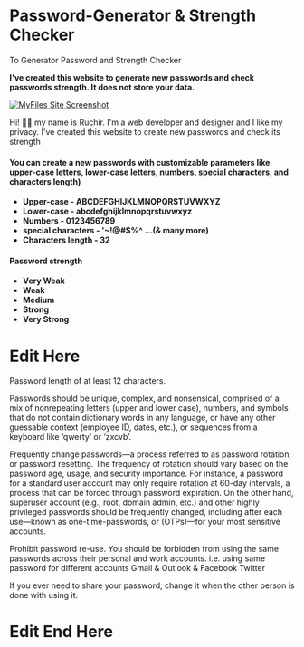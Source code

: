 # Password-Generator & Strength Checker
To Generator Password and Strength Checker

**I've created this website to generate new passwords and check passwords strength. It does not store your data.**

[![MyFiles Site Screenshot](/include/readme-files/MyFiles-site-hero-image.png)](https://site-url)

Hi! 👋🏻 my name is Ruchir. I'm a web developer and designer and I like my privacy. I've created this website to create new passwords and check its strength 

#### You can create a new passwords with customizable parameters like upper-case letters, lower-case letters, numbers, special characters, and characters length)

- **Upper-case - ABCDEFGHIJKLMNOPQRSTUVWXYZ**
- **Lower-case -  abcdefghijklmnopqrstuvwxyz**
- **Numbers - 0123456789**
- **special characters - '~!@#$%^ ...(& many more)**
- **Characters length - 32**

#### Password strength 

- **Very Weak**
- **Weak**
- **Medium**
- **Strong**
- **Very Strong**


# Edit Here

Password length of at least 12 characters.

Passwords should be unique, complex, and nonsensical, comprised of a mix of nonrepeating letters (upper and lower case), numbers, and symbols that do not contain dictionary words in any language, or have any other guessable context (employee ID, dates, etc.), or sequences from a keyboard like ‘qwerty’ or ‘zxcvb’.

Frequently change passwords—a process referred to as password rotation, or password resetting. The frequency of rotation should vary based on the password age, usage, and security importance. For instance, a password for a standard user account may only require rotation at 60-day intervals, a process that can be forced through password expiration. On the other hand, superuser account (e.g., root, domain admin, etc.) and other highly privileged passwords should be frequently changed, including after each use—known as one-time-passwords, or (OTPs)—for your most sensitive accounts.

Prohibit password re-use. You should be forbidden from using the same passwords across their personal and work accounts. i.e. using same password for different accounts Gmail & Outlook & Facebook Twitter

If you ever need to share your password, change it when the other person is done with using it.

# Edit End Here
